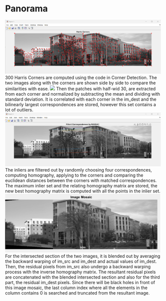 # Panorama

<img src="./photos/Harris Corners.png" />
300 Harris Corners are computed using the code in Corner Detection. The two images along with the corners are shown side by side to compare the similarities with ease.

<img src="./photos/Corner Correspondenses.png" />
Then the patches with half-wid 30, are extracted from each corner and normalized by subtracting the mean and dividing with standard deviation. It is correlated with each corner in the im_dest and the bilinearly largest correspondences are stored, however this set contains a lot of outliers.

<img src="./photos/filtered correspondence.png" />
The inliers are filtered out by randomly choosing four correspondences, computing homography, applying to the corners and comparing the euclidean distances between the corners with matched correspondences. The maximum inlier set and the relating homography matrix are stored, the new best homography matrix is computed with all the points in the inlier set.

<img src="./photos/Image Mosaic.png" />
For the intersected section of the two images, it is blended out by averaging the backward warping of im_src and im_dest and actual values of im_dest. Then, the residual pixels from im_src also undergo a backward warping process with the inverse homography matrix. The resultant residual pixels are concatenated with the blended intersected section and also for the third part, the residual im_dest pixels. Since there will be black holes in front of this image mosaic, the last column index where all the elements in the column contains 0 is searched and truncated from the resultant image.
